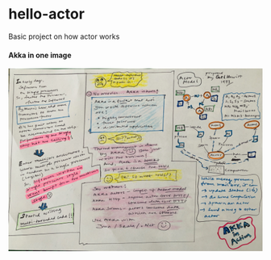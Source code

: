 # hello-actor
Basic project on how actor works

#### Akka in one image
![alt text](https://github.com/boseabhishek/hello-actor/blob/master/whatisAkka.jpg)
